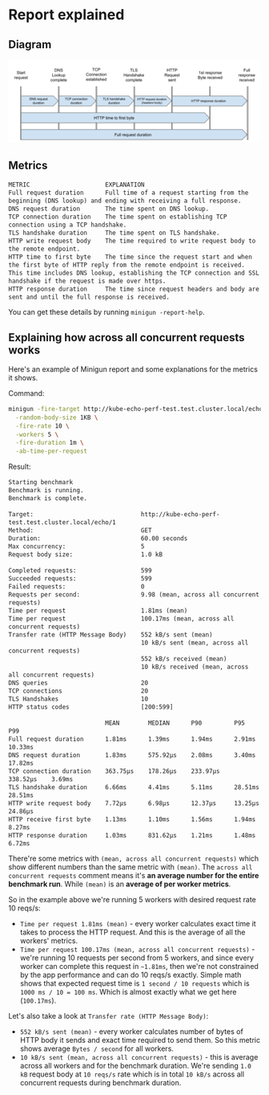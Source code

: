 # Report explained

## Diagram

[![minigun metrics](images/minigun-metrics.png)](images/minigun-metrics.svg)

## Metrics

```
METRIC                     EXPLANATION
Full request duration      Full time of a request starting from the beginning (DNS lookup) and ending with receiving a full response.
DNS request duration       The time spent on DNS lookup.
TCP connection duration    The time spent on establishing TCP connection using a TCP handshake.
TLS handshake duration     The time spent on TLS handshake.
HTTP write request body    The time required to write request body to the remote endpoint.
HTTP time to first byte    The time since the request start and when the first byte of HTTP reply from the remote endpoint is received. This time includes DNS lookup, establishing the TCP connection and SSL handshake if the request is made over https.
HTTP response duration     The time since request headers and body are sent and until the full response is received.
```

You can get these details by running `minigun -report-help`.

## Explaining how across all concurrent requests works

Here's an example of Minigun report and some explanations for the metrics it shows.

Command:

```sh
minigun -fire-target http://kube-echo-perf-test.test.cluster.local/echo/1 \
  -random-body-size 1KB \
  -fire-rate 10 \
  -workers 5 \
  -fire-duration 1m \
  -ab-time-per-request
```

Result:

```plain text
Starting benchmark
Benchmark is running.
Benchmark is complete.

Target:                              http://kube-echo-perf-test.test.cluster.local/echo/1
Method:                              GET
Duration:                            60.00 seconds
Max concurrency:                     5
Request body size:                   1.0 kB

Completed requests:                  599
Succeeded requests:                  599
Failed requests:                     0
Requests per second:                 9.98 (mean, across all concurrent requests)
Time per request                     1.81ms (mean)
Time per request                     100.17ms (mean, across all concurrent requests)
Transfer rate (HTTP Message Body)    552 kB/s sent (mean)
                                     10 kB/s sent (mean, across all concurrent requests)
                                     552 kB/s received (mean)
                                     10 kB/s received (mean, across all concurrent requests)
DNS queries                          20
TCP connections                      20
TLS Handshakes                       10
HTTP status codes                    [200:599]

                           MEAN        MEDIAN      P90         P95         P99
Full request duration      1.81ms      1.39ms      1.94ms      2.91ms      10.33ms
DNS request duration       1.83ms      575.92µs    2.08ms      3.40ms      17.82ms
TCP connection duration    363.75µs    178.26µs    233.97µs    338.52µs    3.69ms
TLS handshake duration     6.66ms      4.41ms      5.11ms      28.51ms     28.51ms
HTTP write request body    7.72µs      6.98µs      12.37µs     13.25µs     24.86µs
HTTP receive first byte    1.13ms      1.10ms      1.56ms      1.94ms      8.27ms
HTTP response duration     1.03ms      831.62µs    1.21ms      1.48ms      6.72ms
```

There're some metrics with `(mean, across all concurrent requests)` which show different
numbers than the same metric with `(mean)`. The `across all concurrent requests` comment
means it's **an average number for the entire benchmark run**. While `(mean)` is an **average
of per worker metrics**.

So in the example above we're running 5 workers with desired request rate 10 reqs/s:

- `Time per request 1.81ms (mean)` - every worker calculates exact time it takes
  to process the HTTP request. And this is the average of all the workers' metrics.
- `Time per request 100.17ms (mean, across all concurrent requests)` - we're running
  10 requests per second from 5 workers, and since every worker can complete this request
  in `~1.81ms`, then we're not constrained by the app performance and can do 10 reqs/s
  exactly. Simple math shows that expected request time is `1 second / 10 requests`
  which is `1000 ms / 10 = 100 ms`. Which is almost exactly what we get here (`100.17ms`).

Let's also take a look at `Transfer rate (HTTP Message Body)`:

- `552 kB/s sent (mean)` - every worker calculates number of bytes of HTTP body it sends
  and exact time required to send them. So this metric shows average `Bytes / second` for
  all workers.
- `10 kB/s sent (mean, across all concurrent requests)` - this is average across all workers
  and for the benchmark duration. We're sending `1.0 kB` request body at `10 reqs/s` rate
  which is in total `10 kB/s` across all concurrent requests during benchmark duration.
